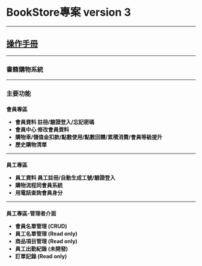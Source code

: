 # BookStore專案 version 3
<hr>

## [操作手冊](blog/main/操作手冊.pdf)
<hr>
<h3>書籍購物系統
<hr>
<h3>主要功能
<h4>會員專區 <br>
     <ul>
       <li>會員資料 註冊/驗證登入/忘記密碼</li>
       <li>會員中心 修改會員資料</li>
       <li>購物車/儲值金扣款/點數使用/點數回饋/累積消費/會員等級提升</li>
       <li>歷史購物清單</li>
    </ul>
<hr>
<h4>員工專區 <br>
  <ul>
      <li>員工資料 員工註冊/自動生成工號/驗證登入</li>
      <li>購物流程同會員系統</li>
      <li>用電話查詢會員身分</li>

  </ul>
<hr>
  
<h4>員工專區-管理者介面<br>
  <ul>
      <li>會員名單管理 (CRUD)</li>
      <li>員工名單管理 (Read only)</li>
      <li>商品項目管理 (Read only)</li>
      <li>員工出勤紀錄 (未開發)</li>
      <li>訂單記錄 (Read only)</li>
  </ul>
